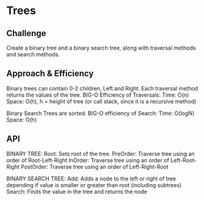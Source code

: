 # Trees

## Challenge
Create a binary tree and a binary search tree, along with traversal methods and search methods.

## Approach & Efficiency
Binary trees can contain 0-2 children, Left and Right. Each traversal method returns the values of the tree.
BIG-O Efficiency of Traversals:
Time: O(n)
Space: O(h), h = height of tree (or call stack, since it is a recursive method)

Binary Search Trees are sorted.
BIG-O efficiency of Search:
Time: O(logN)
Space: O(h)

## API
BINARY TREE:
Root: Sets root of the tree.
PreOrder: Traverse tree using an order of Root-Left-Right
InOrder: Traverse tree using an order of Left-Root-Right
PostOrder: Traverse tree using an order of Left-Right-Root

BINARY SEARCH TREE:
Add: Adds a node to the left or right of tree depending if value is smaller or greater than root (including subtrees)
Search: Finds the value in the tree and returns the node
